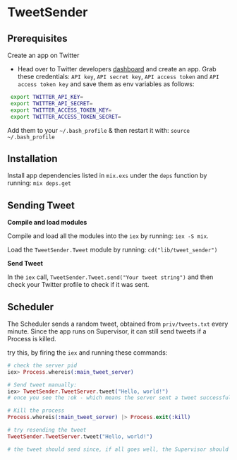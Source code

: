 # TweetSender
## Prerequisites
Create an app on Twitter
- Head over to Twitter developers [dashboard](https://developer.twitter.com/en/apps) and create an app. Grab these credentials:
  `API key`, `API secret key`, `API access token` and `API access token key` and save them as env variables as follows:

```sh
 export TWITTER_API_KEY=
 export TWITTER_API_SECRET=
 export TWITTER_ACCESS_TOKEN_KEY=
 export TWITTER_ACCESS_TOKEN_SECRET=
```

Add them to your  `~/.bash_profile` & then restart it with: `source ~/.bash_profile`

## Installation
Install app dependencies listed in `mix.exs` under the `deps` function by running:
`mix deps.get`


## Sending Tweet
**Compile and load modules**

Compile and load all the modules into the `iex` by running:
`iex -S mix`.

Load the `TweetSender.Tweet` module by running: `cd("lib/tweet_sender")`

**Send Tweet**

In the `iex` call, `TweetSender.Tweet.send("Your tweet string")` and then check your Twitter profile to check if it was sent.

## Scheduler
The Scheduler sends a random tweet, obtained from `priv/tweets.txt` every minute. Since the app runs on Supervisor, it can still send tweets if a Process is killed.

try this, by firing the `iex` and running these commands:
```elixir
# check the server pid
iex> Process.whereis(:main_tweet_server)

# Send tweet manually:
iex> TweetSender.TweetServer.tweet("Hello, world!")
# once you see the :ok - which means the server sent a tweet successfully,

# Kill the process
Process.whereis(:main_tweet_server) |> Process.exit(:kill)

# try resending the tweet
TweetSender.TweetServer.tweet("Hello, world!")

# the tweet should send since, if all goes well, the Supervisor should have restarted the Process already
```
